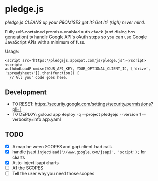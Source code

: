 # pledge.js

_pledge.js CLEANS up your PROMISES get it? Get it? (sigh) never mind._

Fully self-contained promise-enabled auth check (and dialog box generation) 
to handle Google API's oAuth steps 
so you can use Google JavaScript APIs with a minimum of fuss.

Usage:

```
<script src="https://pledgejs.appspot.com/js/pledge.js"></script>
<script>
authAndLoadPromise(YOUR_API_KEY, YOUR_OPTIONAL_CLIENT_ID, ['drive', 'spreadsheets']).then(function() {
  // All your code goes here.
```

## Development

* TO RESET: https://security.google.com/settings/security/permissions?pli=1
* TO DEPLOY: gcloud app deploy -q --project pledgejs  --version 1 --verbosity=info app.yaml

## TODO
- [x] A map between SCOPES and gapi.client.load calls
- [x] handle jsapi `injectHead('//www.google.com/jsapi', 'script');` for charts
- [x] Auto-inject jsapi charts
- [ ] All the SCOPES
- [ ] Tell the user why you need those scopes